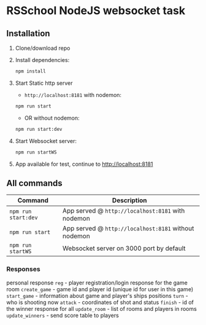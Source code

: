 # RSSchool NodeJS websocket task

## Installation

1. Clone/download repo

2. Install dependencies:

    ```bash
    npm install
    ```

3. Start Static http server
   * `http://localhost:8181` with nodemon:

    ```bash
    npm run start
    ```

    * OR without nodemon:

    ```bash
    npm run start:dev
    ```

4. Start Websocket server:

    ```bash
    npm run startWS
    ```

5. App available for test, continue to <http://localhost:8181>

## All commands

Command | Description
--- | ---
`npm run start:dev` | App served @ `http://localhost:8181` with nodemon
`npm run start` | App served @ `http://localhost:8181` without nodemon
`npm run startWS` | Websocket server on 3000 port by default

### Responses

personal response
`reg` - player registration/login
response for the game room
`create_game` - game id and player id (unique id for user in this game)
`start_game` - information about game and player's ships positions
`turn` - who is shooting now
`attack` - coordinates of shot and status
`finish` - id of the winner
response for all
`update_room` - list of rooms and players in rooms
`update_winners` - send score table to players
